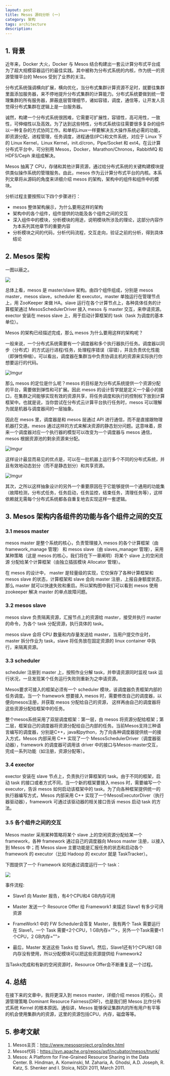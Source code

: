 ```yaml
---
layout: post
title: Mesos 源码分析 (一)
category: 架构
tags: architecture
description: 
---
```


## 1. 背景

近年来，Docker 大火，Docker 与 Mesos 结合构建出一套云计算分布式平台成为了超大规模容器运行的最佳实践。其中被称为分布式系统的内核，作为统一的资源管理平台的 Mesos 受到了业界的关注。

分布式系统强调横向扩展，横向优化，当分布式集群计算资源不足时，就要往集群里面添加服务器，来不停地提升分布式集群的计算能力。分布式系统要做到统一管理集群的所有服务器，屏蔽底层管理细节，诸如容错，调度，通信等，让开发人员觉得分布式集群在逻辑上是一台服务器。

诚然，构建一个分布式系统很困难，它需要可扩展性，容错性，高可用性，一致性，可伸缩性以及高效。为了达到这些特性，分布式系统往往需要很多复杂的组件以一种复杂的方式协同工作。和单机Linux一样要解决五大操作系统必需的功能，即资源分配，进程管理，任务调度，进程通信(IPC)和文件系统，对应于 Linux 下的 Linux Kernel，Linux Kernel，init.d/cron，Pipe/Socket 和 ext4。在云计算分布式平台中，可分别用 Mesos，Docker，Marathon/Chronos，RabbitMQ 和 HDFS/Ceph 来组成解决。

Mesos 抽离了 CPU，存储和其他计算资源，通过给分布式系统的关键构建模块提供类似操作系统的管理服务。由此，mesos 作为云计算分布式平台的内核。本系列文章将从源码的角度来详细介绍 mesos 的架构，架构中的组件和组件中的模块。

分析过程主要按照以下四个步骤进行：

* mesos 整体架构展示，为什么要用这样的架构
* 架构中的各个组件，组件提供的功能及各个组件之间的交互
* 深入组件中的模块，分析模块的用途，说明模块所涉及的理论，这部分内容作为本系列其他章节的重要内容
* 分析模块之间的代码，分析代码流程，交互走向，验证之前的分析，得到具体结论

## 2. Mesos 架构

一图以蔽之。

![](http://mesos.apache.org/assets/img/documentation/architecture3.jpg)

总体上看，mesos 是 master/slave 架构。由四个组件组成，分别是 mesos master，mesos slave，scheduler 和 executor。master 单独运行在管理节点上，用 ZooKeeper 来做 HA。slave 运行在各个计算节点上，各种具体任务的计算框架通过 MesosSchedulerDriver 接入 mesos 与 master 交互，来申请资源。exector 安装在 mesos slave 上，用于启动计算框架的 task（task 为调度的基本单位）。

Mesos 的架构已经描述完成，那么 mesos 为什么要用这样的架构呢？

一般来说，一个分布式系统需要有一个调度器和多个执行器执行任务。调度器以同步（分布式）的方式运行进程/任务，处理程序错误（容错），并且负责优化性能（即弹性伸缩）。可以看出，调度器在集群当中负责协调主机的资源来实际执行你想要运行的代码。

![Imgur](http://i.imgur.com/7PuuaYV.png)

那么 mesos 的定位是什么呢？mesos 的目标是为分布式系统提供一个资源分配的平台，需要做到弹性和可扩展。因此 mesos 的设计哲学就是定义一个最小的接口，在集群之间能够实现有效的资源共享，将任务调度和执行的控制权下放到计算框架中。也就是说，当你尝试在分布式云计算平台执行任务时，mesos 可以理解为就是机器与调度器间的一层抽象。

因此在 mesos 里，调度器是和 mesos 层通过 API 进行通信，而不是直接跟物理机器打交道。mesos 通过这样的方式来解决资源的静态划分问题。这意味着，原来一个调度器对应一个执行器的模型可以改变为一个调度器与 mesos 通信，mesos 根据资源池的剩余资源来分配。

![Imgur](http://i.imgur.com/rx5e0Yf.png)

这样设计最显而易见的优点是，可以在一批机器上运行多个不同的分布式系统，并且有效地动态划分（而不是静态划分）和共享资源。

![Imgur](http://i.imgur.com/gxMc03A.png)

其次，之所以这样抽象设计的另外一个重要原因在于它能够提供一个通用的功能集（故障检测，分布式任务，任务启动，任务监控，结束任务，清理任务等），这样依赖就无需每个分布式系统都各自重复地去实现这样一套逻辑。

## 3. Mesos 架构内各组件的功能与各个组件之间的交互

### 3.1 mesos master

mesos master 是整个系统的核心，负责管理接入 mesos 的各个计算框架（由 framework_manage 管理） 和 mesos slave（由 slaves_manager 管理），采用某种策略（这是 mesos 的核心，我们将在下一章阐明）将某个 slave 上的空闲资源 分配给某个计算框架（由独立插拔模块 Allocator 管理）。

在 mesos 的设计中， master 是轻量级的实现，它仅保存了各种计算框架和 mesos slave 的状态，计算框架和 slave 会向 master 注册，上报自身额度状态，那么 master 就可以快速失败和重启。所以架构图中我们可以看到 mesos 使用 zookeeper 解决 master 的单点故障问题。

### 3.2 mesos slave

mesos slave 负责隔离资源，汇报节点上的资源给 master，接受并执行 master 的命令，为各个 task 分配资源，执行具体的 task。

mesos slave 会将 CPU 数量和内存量发送给 master，当用户提交作业时，master 拆分作业为 task，slave 将任务放在固定资源的 linux container 中执行，来隔离资源。

### 3.3 scheduler

scheduler 注册到 master 上，按照作业分解 task，并申请资源同时监视 task 运行状况，一旦发现某个任务运行失败则重新为之申请资源。

Mesos要求可接入的框架必须有一个 scheduler 模块，该调度器负责框架内部的任务调度。当一个 framework 想要接入 mesos 时，需要修改自己的调度器，以便向mesos注册，并获取 mesos 分配给自己的资源， 这样再由自己的调度器将这些资源分配给框架中的任务。

整个mesos系统采用了双层调度框架：第一层，由 mesos 将资源分配给框架；第二层，框架自己的调度器将资源分配给自己内部的任务。当前Mesos支持三种语言编写的调度器，分别是C++，java和python，为了向各种调度器提供统一的接入方式，Mesos 内部采用 C++ 实现了一个 MesosSchedulerDriver（调度器驱动器），framework 的调度器可调用该 driver 中的接口与Mesos-master交互，完成一系列功能（如注册，资源分配等）。

### 3.4 exector

exector 安装在 slave 节点上，负责执行计算框架的 task。由于不同的框架，启动 task 的接口或者方式不同，当一个新的框架要接入 mesos 时，需要编写一个 executor，告诉 mesos 如何启动该框架中的 task。为了向各种框架提供统一的执行器编写方式，Mesos 内部采用 C++ 实现了一个MesosExecutorDiver（执行器驱动器），framework 可通过该驱动器的相关接口告诉 mesos 启动 task 的方法。

### 3.5 各个组件之间的交互

Mesos master 采用某种策略将某个 slave 上的空闲资源分配给某一个 framework，各种 framework 通过自己的调度器向 Mesos master 注册，以接入到 Mesos 中；而 Mesos slave 主要功能是汇报任务的状态和启动各个 framework 的 executor（比如 Hadoop 的 excutor 就是 TaskTracker）。

下图提供了一个 Framework 如何通过调度运行一个 task：

![](http://mesos.apache.org/assets/img/documentation/architecture-example.jpg)

事件流程:

* Slave1 向 Master 报告，有4个CPU和4 GB内存可用

* Master 发送一个 Resource Offer 给 Framework1 来描述 Slave1 有多少可用资源

* FrameWork1 中的 FW Scheduler会答复 Master，我有两个 Task 需要运行在 Slave1，一个 Task 需要<2个CPU，1 GB内存="">，另外一个Task需要<1个CPU，2 GB内存="">

* 最后，Master 发送这些 Tasks 给 Slave1。然后，Slave1还有1个CPU和1 GB内存没有使用，所以分配模块可以把这些资源提供给 Framework2

当Tasks完成和有新的空闲资源时，Resource Offer会不断重复这一个过程。

## 4. 总结

在接下来的文章中，我将更深入到 mesos master，详细介绍 mesos 的核心，资源管理策略 Dominant Resource Fairness(DRF)，也是我们把 Mesos 比作分布式系统 Kernel 的根本原因。通俗讲，Mesos 能够保证集群内的所有用户有平等的机会使用集群内的资源，这里的资源包括CPU，内存，磁盘等等。

## 5. 参考文献

1. Mesos主页：http://www.mesosproject.org/index.html
2. Mesos代码：https://svn.apache.org/repos/asf/incubator/mesos/trunk/
3. Mesos: A Platform for Fine-Grained Resource Sharing in the Data Center. B. Hindman, A. Konwinski, M. Zaharia, A. Ghodsi, A.D. Joseph, R. Katz, S. Shenker and I. Stoica, NSDI 2011, March 2011.
